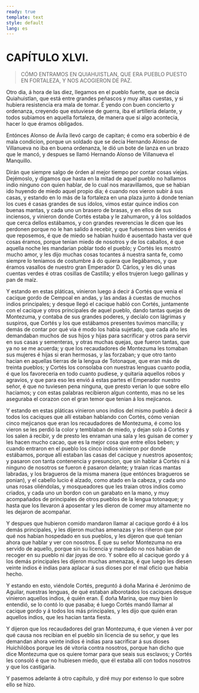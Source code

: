 ```yaml
---
ready: true
template: text
style: default
lang: es
---
```


# CAPÍTULO XLVI.

> CÓMO ENTRAMOS EN QUIAHUISTLAN, QUE ERA PUEBLO PUESTO EN FORTALEZA, Y
> NOS ACOGIERON DE PAZ.


Otro dia, á hora de las diez, llegamos en el pueblo fuerte, que se
decia Quiahuistlan, que está entre grandes peñascos y muy altas
cuestas, y si hubiera resistencia era mala de tomar. É yendo con
buen concierto y ordenanza, creyendo que estuviese de guerra, iba el
artillería delante, y todos subiamos en aquella fortaleza, de manera
que si algo acontecia, hacer lo que éramos obligados.

Entónces Alonso de Ávila llevó cargo de capitan; é como era soberbio é
de mala condicion, porque un soldado que se decia Hernando Alonso de
Villanueva no iba en buena ordenanza, le dió un bote de lanza en un
brazo que le mancó, y despues se llamó Hernando Alonso de Villanueva el
Manquillo.

Dirán que siempre salgo de órden al mejor tiempo por contar cosas
viejas. Dejémoslo, y digamos que hasta en la mitad de aquel pueblo no
hallamos indio ninguno con quien hablar, de lo cual nos maravillamos,
que se habian ido huyendo de miedo aquel propio dia; é cuando nos
vieron subir á sus casas, y estando en lo más de la fortaleza en una
plaza junto á donde tenian los cues é casas grandes de sus ídolos,
vimos estar quince indios con buenas mantas, y cada uno un brasero de
brasas, y en ellos de sus inciensos, y vinieron donde Cortés estaba
y le zahumaron, y á los soldados que cerca dellos estábamos, y con
grandes reverencias le dicen que les perdonen porque no le han salido
á recebir, y que fuésemos bien venidos é que reposemos, é que de miedo
se habian huido é ausentado hasta ver qué cosas éramos, porque tenian
miedo de nosotros y de los caballos, é que aquella noche les mandarian
poblar todo el pueblo; y Cortés les mostró mucho amor, y les dijo
muchas cosas tocantes á nuestra santa fe, como siempre lo teniamos
de costumbre á do quiera que llegábamos, y que éramos vasallos de
nuestro gran Emperador D. Cárlos, y les dió unas cuentas verdes é otras
cosillas de Castilla; y ellos trujeron luego gallinas y pan de maíz.

Y estando en estas pláticas, vinieron luego á decir á Cortés que
venia el cacique gordo de Cempoal en andas, y las andas á cuestas de
muchos indios principales; y desque llegó el cacique habló con Cortés,
juntamente con el cacique y otros principales de aquel pueblo, dando
tantas quejas de Montezuma, y contaba de sus grandes poderes, y decíalo
con lágrimas y suspiros, que Cortés y los que estábamos presentes
tuvimos mancilla; y demás de contar por qué via é modo los habia
sujetado, que cada año les demandaban muchos de sus hijos y hijas para
sacrificar y otros para servir en sus casas y sementeras, y otras
muchas quejas, que fueron tantas, que ya no se me acuerda; y que los
recaudadores de Montezuma les tomaban sus mujeres é hijas si eran
hermosas, y las forzaban; y que otro tanto hacian en aquellas tierras
de la lengua de Totonaque, que eran más de treinta pueblos; y Cortés
los consolaba con nuestras lenguas cuanto podia, é que los favoreceria
en todo cuanto pudiese, y quitaria aquellos robos y agravios, y que
para eso les envió á estas partes el Emperador nuestro señor, é que no
tuviesen pena ninguna, que presto verian lo que sobre ello haciamos; y
con estas palabras recibieron algun contento, mas no se les aseguraba
el corazon con el gran temor que tenian á los mejicanos.

Y estando en estas pláticas vinieron unos indios del mismo pueblo á
decir á todos los caciques que allí estaban hablando con Cortés, cómo
venian cinco mejicanos que eran los recaudadores de Montezuma, é como
los vieron se les perdió la color y temblaban de miedo, y dejan solo
á Cortés y los salen á recibir, y de presto les enraman una sala y
les guisan de comer y les hacen mucho cacao, que es la mejor cosa que
entre ellos beben; y cuando entraron en el pueblo los cinco indios
vinieron por donde estábamos, porque allí estaban las casas del cacique
y nuestros aposentos; y pasaron con tanta contenencia y presuncion,
que sin hablar á Cortés ni á ninguno de nosotros se fueron é pasaron
delante; y traian ricas mantas labradas, y los bragueros de la misma
manera (que entónces bragueros se ponian), y el cabello lucio é
alzado, como atado en la cabeza, y cada uno unas rosas oliéndolas, y
mosqueadores que les traian otros indios como criados, y cada uno un
bordon con un garabato en la mano, y muy acompañados de principales
de otros pueblos de la lengua totonaque; y hasta que los llevaron
á aposentar y les dieron de comer muy altamente no les dejaron de
acompañar.

Y despues que hubieron comido mandaron llamar al cacique gordo é á los
demás principales, y les dijeron muchas amenazas y les riñeron que por
qué nos habian hospedado en sus pueblos, y les dijeron que qué tenian
ahora que hablar y ver con nosotros. É que su señor Montezuma no era
servido de aquello, porque sin su licencia y mandado no nos habian de
recoger en su pueblo ni dar joyas de oro. Y sobre ello al cacique gordo
y á los demás principales les dijeron muchas amenazas, é que luego les
diesen veinte indios é indias para aplacar á sus dioses por el mal
oficio que habia hecho.

Y estando en esto, viéndole Cortés, preguntó á doña Marina é Jerónimo
de Aguilar, nuestras lenguas, de qué estaban alborotados los caciques
desque vinieron aquellos indios, é quién eran. É doña Marina, que muy
bien lo entendió, se lo contó lo que pasaba; é luego Cortés mandó
llamar al cacique gordo y á todos los más principales, y les dijo que
quién eran aquellos indios, que les hacian tanta fiesta.

Y dijeron que los recaudadores del gran Montezuma, é que vienen á ver
por qué causa nos recibian en el pueblo sin licencia de su señor, y que
les demandan ahora veinte indios é indias para sacrificar á sus dioses
Huichilóbos porque les dé vitoria contra nosotros, porque han dicho
que dice Montezuma que os quiere tomar para que seais sus esclavos;
y Cortés les consoló é que no hubiesen miedo, que él estaba allí con
todos nosotros y que los castigaria.

Y pasemos adelante á otro capítulo, y diré muy por extenso lo que sobre
ello se hizo.
